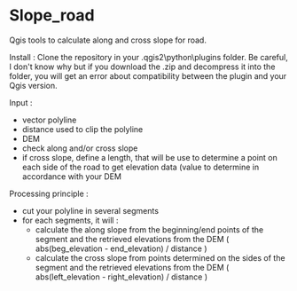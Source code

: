 # Slope_road
Qgis tools to calculate along and cross slope for road.

Install :
Clone the repository in your .qgis2\python\plugins folder.
Be careful, I don't know why but if you download the .zip and decompress it into the folder, you will get an error about compatibility between the plugin and your Qgis version.

Input :
  - vector polyline
  - distance used to clip the polyline
  - DEM
  - check along and/or cross slope
  - if cross slope, define a length, that will be use to determine a point on each side of the road to get elevation data (value to determine in accordance with your DEM

Processing principle :
	
  - cut your polyline in several segments
  - for each segments, it will :
    - calculate the along slope from the beginning/end points of the segment and the retrieved elevations from the DEM ( abs(beg_elevation - end_elevation) / distance )
    - calculate the cross slope from points determined on the sides of the segment and the retrieved elevations from the DEM ( abs(left_elevation - right_elevation) / distance )
